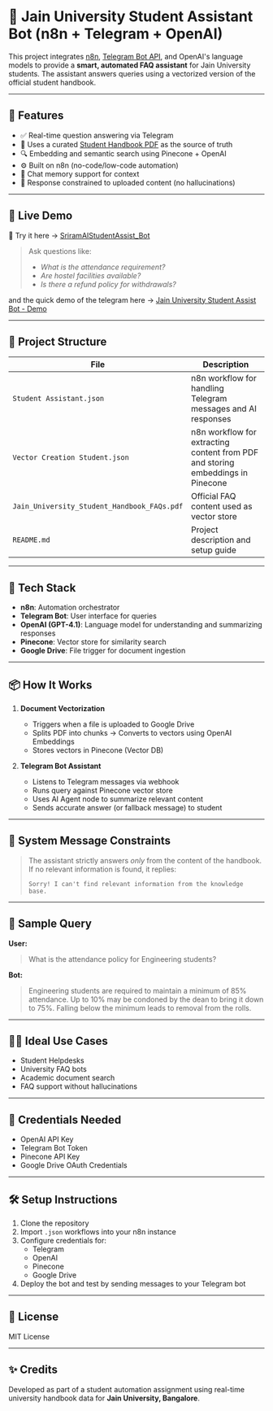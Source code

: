 # 🧠 Jain University Student Assistant Bot (n8n + Telegram + OpenAI)

This project integrates [n8n](https://n8n.io), [Telegram Bot API](https://core.telegram.org/bots), and OpenAI's language models to provide a **smart, automated FAQ assistant** for Jain University students. The assistant answers queries using a vectorized version of the official student handbook.

---

## 🚀 Features

- ✅ Real-time question answering via Telegram
- 📄 Uses a curated [Student Handbook PDF](./Jain_University_Student_Handbook_FAQs.pdf) as the source of truth
- 🔍 Embedding and semantic search using Pinecone + OpenAI
- ⚙️ Built on n8n (no-code/low-code automation)
- 💬 Chat memory support for context
- 🧾 Response constrained to uploaded content (no hallucinations)

---

## 📲 Live Demo

🎯 Try it here → [SriramAIStudentAssist_Bot](https://t.me/SriramAIStudentAssist_Bot)

> Ask questions like:  
> - *What is the attendance requirement?*  
> - *Are hostel facilities available?*  
> - *Is there a refund policy for withdrawals?*

and the quick demo of the telegram here -> [Jain University Student Assist Bot - Demo]([./JainUniversityStudentAssistBot.mp4](https://youtu.be/mvgWSasqwJY))

---

## 📂 Project Structure

| File | Description |
|------|-------------|
| `Student Assistant.json` | n8n workflow for handling Telegram messages and AI responses |
| `Vector Creation Student.json` | n8n workflow for extracting content from PDF and storing embeddings in Pinecone |
| `Jain_University_Student_Handbook_FAQs.pdf` | Official FAQ content used as vector store |
| `README.md` | Project description and setup guide |

---

## 🧱 Tech Stack

- **n8n**: Automation orchestrator
- **Telegram Bot**: User interface for queries
- **OpenAI (GPT-4.1)**: Language model for understanding and summarizing responses
- **Pinecone**: Vector store for similarity search
- **Google Drive**: File trigger for document ingestion

---

## 📦 How It Works

1. **Document Vectorization**  
   - Triggers when a file is uploaded to Google Drive  
   - Splits PDF into chunks → Converts to vectors using OpenAI Embeddings  
   - Stores vectors in Pinecone (Vector DB)

2. **Telegram Bot Assistant**  
   - Listens to Telegram messages via webhook  
   - Runs query against Pinecone vector store  
   - Uses AI Agent node to summarize relevant content  
   - Sends accurate answer (or fallback message) to student

---

## 🤖 System Message Constraints

> The assistant strictly answers *only* from the content of the handbook. If no relevant information is found, it replies:
> ```
> Sorry! I can't find relevant information from the knowledge base.
> ```

---

## 📌 Sample Query

**User:**  
> What is the attendance policy for Engineering students?

**Bot:**  
> Engineering students are required to maintain a minimum of 85% attendance. Up to 10% may be condoned by the dean to bring it down to 75%. Falling below the minimum leads to removal from the rolls.

---

## 🧑‍🎓 Ideal Use Cases

- Student Helpdesks  
- University FAQ bots  
- Academic document search  
- FAQ support without hallucinations

---

## 🔐 Credentials Needed

- OpenAI API Key  
- Telegram Bot Token  
- Pinecone API Key  
- Google Drive OAuth Credentials

---

## 🛠️ Setup Instructions

1. Clone the repository
2. Import `.json` workflows into your n8n instance
3. Configure credentials for:
   - Telegram
   - OpenAI
   - Pinecone
   - Google Drive
4. Deploy the bot and test by sending messages to your Telegram bot

---

## 📄 License

MIT License

---

## ✨ Credits

Developed as part of a student automation assignment using real-time university handbook data for **Jain University, Bangalore**.

